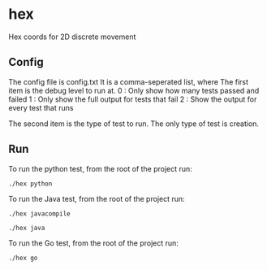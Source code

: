 hex
===
Hex coords for 2D discrete movement

Config
------
The config file is config.txt
It is a comma-seperated list, where
The first item is the debug level to run at.
0 : Only show how many tests passed and failed
1 : Only show the full output for tests that fail
2 : Show the output for every test that runs

The second item is the type of test to run.
The only type of test is creation.

Run
---
To run the python test, from the root of
the project run:

	./hex python

To run the Java test, from the root of the
project run:

	./hex javacompile

	./hex java

To run the Go test, from the root of the project
run:

	./hex go
